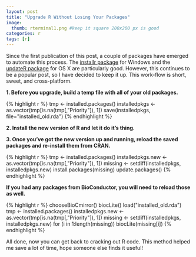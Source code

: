 ```yaml
---
layout: post
title: "Upgrade R Without Losing Your Packages"
image:
  thumb: rterminal1.png #keep it square 200x200 px is good
categories: r
tags: [r]
---
```



Since the first publication of this post, a couple of packages have emerged to automate this process. The [installr package]() for Windows and the [updateR package](https://github.com/AndreaCirilloAC/updateR) for OS X are particularly good. However, this continues to be a popular post, so I have decided to keep it up. This work-flow is short, sweet, and cross-platform.

**1. Before you upgrade, build a temp file with all of your old packages.**


{% highlight r %}
tmp <- installed.packages()
installedpkgs <- as.vector(tmp[is.na(tmp[,"Priority"]), 1])
save(installedpkgs, file="installed_old.rda")
{% endhighlight %}

**2. Install the new version of R and let it do it’s thing.**

**3. Once you’ve got the new version up and running, reload the saved packages and re-install them from CRAN.**


{% highlight r %}
tmp <- installed.packages()
installedpkgs.new <- as.vector(tmp[is.na(tmp[,"Priority"]), 1])
missing <- setdiff(installedpkgs, installedpkgs.new)
install.packages(missing)
update.packages()
{% endhighlight %}

**If you had any packages from BioConductor, you will need to reload those as well.**


{% highlight r %}
chooseBioCmirror()
biocLite() 
load("installed_old.rda")
tmp <- installed.packages()
installedpkgs.new <- as.vector(tmp[is.na(tmp[,"Priority"]), 1])
missing <- setdiff(installedpkgs, installedpkgs.new)
for (i in 1:length(missing)) biocLite(missing[i])
{% endhighlight %}

All done, now you can get back to cracking out R code. This method helped me save a lot of time, hope someone else finds it useful!

